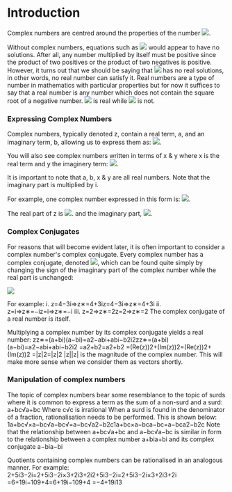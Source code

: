 # Introduction

Complex numbers are centred around the properties of the number <img src="https://render.githubusercontent.com/render/math?math=\displaystyle i=\sqrt{-1} ">.

Without complex numbers, equations such as <img src="https://render.githubusercontent.com/render/math?math=\displaystyle x^2 = -4 "> would appear to have no solutions. After all, any number multiplied by itself must be positive since the product of two positives or the product of two negatives is positive. However, it turns out that we should be saying that <img src="https://render.githubusercontent.com/render/math?math=\displaystyle x^2 = -4 "> has no real solutions, in other words, no real number can satisfy it. Real numbers are a type of number in mathematics with particular properties but for now it suffices to say that a real number is any number which does not contain the square root of a negative number. <img src="https://render.githubusercontent.com/render/math?math=\displaystyle 4 "> is real while <img src="https://render.githubusercontent.com/render/math?math=\displaystyle 4i "> is not. 
 
### Expressing Complex Numbers 

Complex numbers, typically denoted z, contain a real term, a, and an imaginary term, b, allowing us to express them as:
<img src="https://render.githubusercontent.com/render/math?math=\displaystyle z=a %2B\ bi">.

You will also see complex numbers written in terms of x & y  where x is the real term and y the imaginery term:
<img src="https://render.githubusercontent.com/render/math?math=\displaystyle z=x %2B\ iy">.

It is important to note that a, b, x & y are all real numbers. Note that the imaginary part is multiplied by i.

For example, one complex number expressed in this form is:
<img src="https://render.githubusercontent.com/render/math?math=\displaystyle z = 4 - 3i">.

The real part of z is <img src="https://render.githubusercontent.com/render/math?math=\displaystyle Re(z) = 4">. and the imaginary part, <img src="https://render.githubusercontent.com/render/math?math=\displaystyle Im(z) = -3">.
 
### Complex Conjugates

For reasons that will become evident later, it is often important to consider a complex number's complex conjugate. Every complex number has a complex conjugate, denoted <img src="https://render.githubusercontent.com/render/math?math=\displaystyle z^*">, which can be found quite simply by changing the sign of the imaginary part of the complex number while the real part is unchanged:

<img src="https://render.githubusercontent.com/render/math?math=\displaystyle z=a %2B\ bi \Rightarrow z^* = z=a - bi">


For example:
i. z=4−3i⇒z∗=4+3iz=4−3i⇒z∗=4+3i
ii. z=i⇒z∗=−iz=i⇒z∗=−i
iii. z=2⇒z∗=2z=2⇒z∗=2  The complex conjugate of a real number is itself.
 
Multiplying a complex number by its complex conjugate yields a real number:
zz∗=(a+bi)(a−bi)=a2−abi+abi−b2i2zz∗=(a+bi)(a−bi)=a2−abi+abi−b2i2
=a2+b2=a2+b2
=(Re(z))2+(Im(z))2=(Re⁡(z))2+(Im⁡(z))2
=|z|2=|z|2
|z||z| is the magnitude of the complex number. This will make more sense when we consider them as vectors shortly. 

### Manipulation of complex numbers
The topic of complex numbers bear some resemblance to the topic of surds where it is common to express a term as the sum of a non-surd and a surd:
a+bc√a+bc
Where c√c is irrational
When a surd is found in the denominator of a fraction, rationalisation needs to be performed. This is shown below: 
1a+bc√×a−bc√a−bc√=a−bc√a2−b2c1a+bc×a−bca−bc=a−bca2−b2c
Note that the relationship between a+bc√a+bc and  a−bc√a−bc is similar in form to the relationship between a complex number a+bia+bi and its complex conjugate a−bia−bi
 
Quotients containing complex numbers can be rationalised in an analogous manner. For example: 
2+5i3−2i=2+5i3−2i×3+2i3+2i2+5i3−2i=2+5i3−2i×3+2i3+2i
=6+19i−109+4=6+19i−109+4
=−4+19i13
